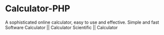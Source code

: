 # Calculator-PHP
A sophisticated online calculator, easy to use and effective. Simple and fast Software Calculator || Calculator Scientific ||  Calculator
